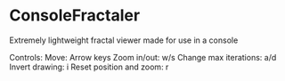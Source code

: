 # ConsoleFractaler
Extremely lightweight fractal viewer made for use in a console

Controls:
Move: Arrow keys
Zoom in/out: w/s
Change max iterations: a/d
Invert drawing: i
Reset position and zoom: r
